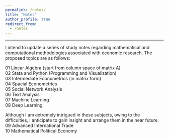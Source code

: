 ```yaml
---
permalink: /notes/
title: "Notes"
author_profile: true
redirect_from: 
  - /notes
---
```


---

I intend to update a series of study notes regarding mathematical and computational methodologies associated with economic research. The proposed topics are as follows:

01 Linear Algebra (start from column space of matrix A)  
02 Stata and Python (Programming and Visualization)  
03 Intermediate Econometrics (in matrix form)  
04 Spacial Econometrics  
05 Social Network Analysis  
06 Text Analysis  
07 Machine Learning  
08 Deep Learning

Although I am extremely intrigued in these subjects, owing to the difficulties, I anticipate to gain insight and arrange them in the near future.  
09 Advanced International Trade  
10 Mathematical Political Economy  
